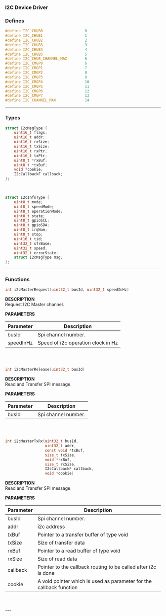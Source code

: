 ### I2C Device Driver

### Defines
```c
#define I2C_CHUB0                   0
#define I2C_CHUB1                   1
#define I2C_CHUB2                   2
#define I2C_CHUB3                   3
#define I2C_CHUB4                   4
#define I2C_CHUB5                   5
#define I2C_CHUB_CHANNEL_MAX        6
#define I2C_CMGP0                   6
#define I2C_CMGP1                   7
#define I2C_CMGP2                   8
#define I2C_CMGP3                   9
#define I2C_CMGP4                   10
#define I2C_CMGP5                   11
#define I2C_CMGP6                   12
#define I2C_CMGP7                   13
#define I2C_CHANNEL_MAX             14
```
---

### Types
```c
struct I2cMsgType {
    uint16_t flags;
    uint16_t addr;
    uint16_t rxSize;
    uint16_t txSize;
    uint16_t rxPtr;
    uint16_t txPtr;
    uint8_t *rxBuf;
    uint8_t *txBuf;
    void *cookie;
    I2cCallbackF callback;
};
```
<br>

```c
struct I2cInfoType {
    uint8_t mode;
    uint8_t speedMode;
    uint8_t operationMode;
    uint8_t state;
    uint8_t gpioSCL;
    uint8_t gpioSDA;
    uint8_t irqNum;
    uint8_t stop;
    uint16_t tid;
    uint32_t sfrBase;
    uint32_t speed;
    uint32_t errorState;
    struct I2cMsgType msg;
};
```
---

### Functions
```c
int i2cMasterRequest(uint32_t busId, uint32_t speedInHz)
```
**DESCRIPTION**<br>
Request I2C Master channel.<br>

**PARAMETERS**<br>

| Parameter | Description |
| --- | ---|
| busId | Spi channel number. |
| speedInHz | Speed of i2c operation clock in Hz |

<br>
<br>


```c
int i2cMasterRelease(uint32_t busId)
```
**DESCRIPTION**<br>
Read and Transfer SPI message.<br>

**PARAMETERS**<br>

| Parameter | Description |
| --- | ---|
| busId | Spi channel number. |

<br>
<br>

```c
int i2cMasterTxRx(uint32_t busId,
                  uint32_t addr,
                  const void *txBuf,
                  size_t txSize,
                  void *rxBuf,
                  size_t rxSize,
                  I2cCallbackF callback,
                  void *cookie)
```
**DESCRIPTION**<br>
Read and Transfer SPI message.<br>

**PARAMETERS**<br>

| Parameter | Description |
| --- | ---|
| busId | Spi channel number. |
| addr | i2c address |
| txBuf | Pointer to a transfer buffer of type void |
| txSize | Size of transfer data |
| rxBuf | Pointer to a read buffer of type void |
| rxSize | Size of read data |
| callback | Pointer to the callback routing to be called after i2c is done |
| cookie | A void pointer which is used as parameter for the callback function |

<br>
<br>
---
